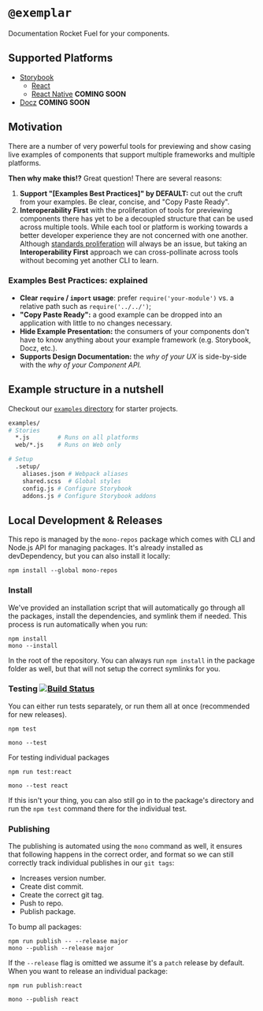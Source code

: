 # `@exemplar`

Documentation Rocket Fuel for your components.

## Supported Platforms

- [Storybook]
  - [React]
  - [React Native] **COMING SOON**
- [Docz] **COMING SOON**

## Motivation

There are a number of very powerful tools for previewing and show casing live examples of components that support multiple frameworks and multiple platforms.

**Then why make this!?** Great question! There are several reasons:

1. **Support "[Examples Best Practices]" by DEFAULT:** cut out the cruft from
  your examples. Be clear, concise, and "Copy Paste Ready".
2. **Interoperability First** with the proliferation of tools for previewing
  components there has yet to be a decoupled structure that can be used across
  multiple tools. While each tool or platform is working towards a better
  developer experience they are not concerned with one another. Although
  [standards proliferation] will always be an issue, but taking an
  **Interoperability First** approach we can cross-pollinate across tools
  without becoming yet another CLI to learn.

### Examples Best Practices: explained

- **Clear `require` / `import` usage**: prefer `require('your-module')` vs.
  a relative path such as `require('../../')`;
- **"Copy Paste Ready":** a good example can be dropped into an application
  with little to no changes necessary.
- **Hide Example Presentation:** the consumers of your components don't have
  to know anything about your example framework (e.g. Storybook, Docz, etc.).
- **Supports Design Documentation:** the _why of your UX_ is side-by-side with
  the _why of your Component API._

## Example structure in a nutshell

Checkout our [`examples` directory](./examples) for starter projects.

``` bash
examples/
# Stories
  *.js        # Runs on all platforms
  web/*.js    # Runs on Web only

# Setup
  .setup/
    aliases.json # Webpack aliases
    shared.scss  # Global styles
    config.js # Configure Storybook
    addons.js # Configure Storybook addons
```

## Local Development & Releases

This repo is managed by the `mono-repos` package which comes with CLI and
Node.js API for managing packages. It's already installed as devDependency, but
you can also install it locally:

```
npm install --global mono-repos
```

### Install

We've provided an installation script that will automatically go through all
the packages, install the dependencies, and symlink them if needed. This
process is run automatically when you run:

```
npm install
mono --install
```

In the root of the repository. You can always run `npm install` in the package
folder as well, but that will not setup the correct symlinks for you.

### Testing [![Build Status](https://travis-ci.com/godaddy/exemplar.svg?branch=master)](https://travis-ci.com/godaddy/exemplar)


You can either run tests separately, or run them all at once (recommended for
new releases).

```
npm test

mono --test
```

For testing individual packages

```
npm run test:react

mono --test react
```

If this isn't your thing, you can also still go in to the package's directory
and run the `npm test` command there for the individual test.

### Publishing

The publishing is automated using the `mono` command as well, it ensures that
following happens in the correct order, and format so we can still correctly
track individual publishes in our `git tags`:

- Increases version number.
- Create dist commit.
- Create the correct git tag.
- Push to repo.
- Publish package.

To bump all packages:

```
npm run publish -- --release major
mono --publish --release major
```

If the `--release` flag is omitted we assume it's a `patch` release by default.
When you want to release an individual package:

```
npm run publish:react

mono --publish react
```

[standards proliferation]: https://xkcd.com/927/
[mono]: https://github.com/3rd-Eden/mono-repos/mono.md
[Storybook]: https://storybook.js.org
[React]: ./packages/react#readme
[React Native]: https://facebook.github.io/react-native/
[Docz]: https://docz.site
